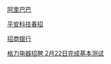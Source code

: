 [阿里巴巴](https://campus.alibaba.com/myJobApply.htm?spm=a1z3e1.11874795.0.0.1b3130e5FTh0Qf)

[平安科技春招](http://campus.pingan.com/tech/position)

[招商银行](https://cmbnt.cmbchina.com/zhaopinmobile/Resume/PreView.aspx)

[格力电器招聘 2月22日完成基本测试](http://gree.zhiye.com/Portal/Apply/Index) 

